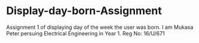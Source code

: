 # Display-day-born-Assignment
Assignment 1 of displaying day of the week the user was born.
I am Mukasa Peter persuing Electrical Engineering in Year 1. 
Reg No: 16/U/671
